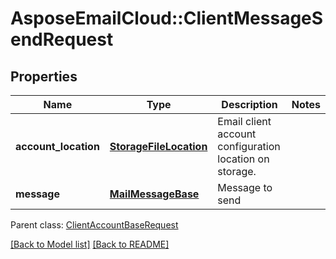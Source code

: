# AsposeEmailCloud::ClientMessageSendRequest
## Properties
Name | Type | Description | Notes
------------ | ------------- | ------------- | -------------
**account_location** | [**StorageFileLocation**](StorageFileLocation.md) | Email client account configuration location on storage.              | 
**message** | [**MailMessageBase**](MailMessageBase.md) | Message to send              | 

 Parent class: [ClientAccountBaseRequest](ClientAccountBaseRequest.md)

[[Back to Model list]](Models.md) [[Back to README]](README.md)



